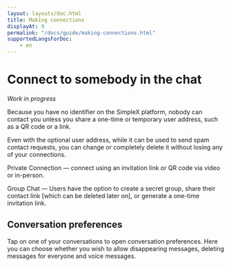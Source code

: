 ```yaml
---
layout: layouts/doc.html
title: Making connections
displayAt: 9
permalink: "/docs/guide/making-connections.html"
supportedLangsForDoc:
    - en
---
```

# Connect to somebody in the chat

_Work in progress_

Because you have no identifier on the SimpleX platform, nobody can contact you unless you share a one-time or temporary user address, such as a QR code or a link.

Even with the optional user address, while it can be used to send spam contact requests, you can change or completely delete it without losing any of your connections.

Private Connection — connect using an invitation link or QR code via video or in-person.

Group Chat — Users have the option to create a secret group, share their contact link [which can be deleted later on], or generate a one-time invitation link.

## Conversation preferences

Tap on one of your conversations to open conversation preferences.
Here you can choose whether you wish to allow disappearing messages, deleting messages for everyone and voice messages.

